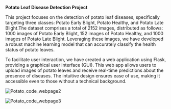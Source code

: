 **Potato Leaf Disease Detection Project**

This project focuses on the detection of potato leaf diseases, specifically targeting three classes: Potato Early Blight, Potato Healthy, and Potato Late Blight.The dataset comprises a total of 2152 images, distributed as follows: 1000 images of Potato Early Blight, 152 images of Potato Healthy, and 1000 images of Potato Late Blight. Leveraging these images, we have developed a robust machine learning model that 
can accurately classify the health status of potato leaves.

To facilitate user interaction, we have created a web application using Flask, providing a graphical user interface (GUI). This web app allows users to upload images of potato leaves and receive real-time predictions about the presence of diseases. The intuitive design ensures ease of use, making it accessible even to those without a technical background.


![Potato_code_webpage2](https://github.com/Bhoomigupta603/Potato-Leaf-Disease-Detection/assets/136908631/c8a4e20e-24db-46e5-886a-d176396ad606)

![Potato_code_webpage3](https://github.com/Bhoomigupta603/Potato-Leaf-Disease-Detection/assets/136908631/fc35f413-2b2b-48b8-acec-9f60942ec69e)




